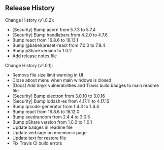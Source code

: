 ## Release History

Change History (v1.0.2):
- [Security] Bump acorn from 5.7.3 to 5.7.4
- [Security] Bump handlebars from 4.2.0 to 4.7.6
- Bump react from 16.8.6 to 16.13.1
- Bump @babel/preset-react from 7.0.0 to 7.9.4
- Bump pShare version to 1.0.2
- Add release notes file

Change History (v1.0.1):
- Remove file size limit warning in UI
- Close about menu when main windows is closed
- [Docs] Add Snyk vulnerabilities and Travis build badges to main readme file 
- [Security] Bump electron from 3.0.10 to 3.0.16
- [Security] Bump lodash-es from 4.17.11 to 4.17.15
- Bump qrcode-generator from 1.4.3 to 1.4.4
- Bump react from 16.8.6 to 16.12.0
- Bump seedrandom from 2.4.4 to 3.0.5
- Bump pShare version from 1.0.0 to 1.0.1
- Update badges in readme file
- Update verbiage on mnemonic page
- Update text for restore file
- Fix Travis CI build errors
